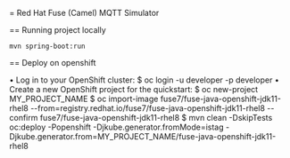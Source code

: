 = Red Hat Fuse (Camel) MQTT Simulator 

== Running project locally 

    mvn spring-boot:run

== Deploy on openshift 

• Log in to your OpenShift cluster:
$ oc login -u developer -p developer
• Create a new OpenShift project for the quickstart:
$ oc new-project MY_PROJECT_NAME
$ oc import-image fuse7/fuse-java-openshift-jdk11-rhel8 --from=registry.redhat.io/fuse7/fuse-java-openshift-jdk11-rhel8 --confirm
fuse7/fuse-java-openshift-jdk11-rhel8
$ mvn clean -DskipTests oc:deploy -Popenshift -Djkube.generator.fromMode=istag -Djkube.generator.from=MY_PROJECT_NAME/fuse-java-openshift-jdk11-rhel8
